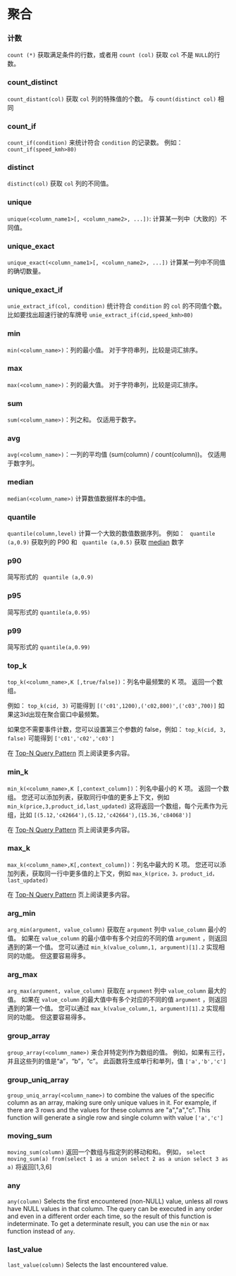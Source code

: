 

# 聚合

### 计数

`count (*)` 获取满足条件的行数，或者用 `count (col)` 获取 `col` 不是 `NULL`的行数。

### count_distinct

`count_distant(col)` 获取 `col` 列的特殊值的个数。 与 `count(distinct col)` 相同

### count_if

`count_if(condition)` 来统计符合 `condition` 的记录数。 例如： `count_if(speed_kmh>80)`

### distinct

`distinct(col)` 获取 `col` 列的不同值。

### unique

`unique(<column_name1>[, <column_name2>, ...])`: 计算某一列中（大致的）不同值。

### unique_exact

`unique_exact(<column_name1>[, <column_name2>, ...])` 计算某一列中不同值的确切数量。

### unique_exact_if

`unie_extract_if(col, condition)` 统计符合 `condition` 的 `col` 的不同值个数。比如要找出超速行驶的车牌号 `unie_extract_if(cid,speed_kmh>80)`

### min

`min(<column_name>)`：列的最小值。 对于字符串列，比较是词汇排序。

### max

`max(<column_name>)`：列的最大值。 对于字符串列，比较是词汇排序。

### sum

`sum(<column_name>)`：列之和。 仅适用于数字。

### avg

`avg(<column_name>)`：一列的平均值 (sum(column) / count(column))。 仅适用于数字列。

### median

`median(<column_name>)` 计算数值数据样本的中值。



### quantile

`quantile(column,level)` 计算一个大致的数值数据序列。 例如： ` quantile (a,0.9)` 获取列的 P90 和 ` quantile (a,0.5)` 获取 [median](#median) 数字

### p90

简写形式的 ` quantile (a,0.9)`

### p95

简写形式的 `quantile(a,0.95)`

### p99

简写形式的 `quantile(a,0.99)`

### top_k

`top_k(<column_name>,K [,true/false])`：列名中最频繁的 K 项。 返回一个数组。

例如： `top_k(cid, 3)` 可能得到 `[('c01',1200),('c02,800)',('c03',700)]` 如果这3id出现在聚合窗口中最频繁。

如果您不需要事件计数，您可以设置第三个参数的 false，例如： `top_k(cid, 3, false)` 可能得到 `['c01','c02','c03']`

在 [Top-N Query Pattern](sql-pattern-topn) 页上阅读更多内容。

### min_k

`min_k(<column_name>,K [,context_column])`：列名中最小的 K 项。 返回一个数组。 您还可以添加列表，获取同行中值的更多上下文，例如 `min_k(price,3,product_id,last_updated)` 这将返回一个数组，每个元素作为元组，比如 `[(5.12,'c42664'),(5.12,'c42664'),(15.36,'c84068')]`

在 [Top-N Query Pattern](sql-pattern-topn) 页上阅读更多内容。

### max_k

`max_k(<column_name>,K[,context_column])`：列名中最大的 K 项。 您还可以添加列表，获取同一行中更多值的上下文，例如 `max_k(price，3，product_id，last_updated)`

在 [Top-N Query Pattern](sql-pattern-topn) 页上阅读更多内容。

### arg_min

`arg_min(argument, value_column)` 获取在 `argument` 列中 `value_column` 最小的值。 如果在 `value_column` 的最小值中有多个对应的不同的值 ` argument ` ，则返回遇到的第一个值。 您可以通过 `min_k(value_column,1, argument)[1].2` 实现相同的功能。 但这要容易得多。

### arg_max

`arg_max(argument, value_column)` 获取在 `argument` 列中 `value_column` 最大的值。 如果在 `value_column` 的最大值中有多个对应的不同的值 ` argument ` ，则返回遇到的第一个值。 您可以通过 `max_k(value_column,1, argument)[1].2` 实现相同的功能。 但这要容易得多。

### group_array

`group_array(<column_name>)` 来合并特定列作为数组的值。 例如，如果有三行，并且这些列的值是“a”，“b”，“c”。 此函数将生成单行和单列，值 `['a','b','c']`

### group_uniq_array

`group_uniq_array(<column_name>)` to combine the values of the specific column as an array, making sure only unique values in it. For example, if there are 3 rows and the values for these columns are "a","a","c". This function will generate a single row and single column with value `['a','c']`

### moving_sum

`moving_sum(column)` 返回一个数组与指定列的移动和和。 例如， `select moving_sum(a) from(select 1 as a union select 2 as a union select 3 as a)` 将返回[1,3,6]

### any

`any(column)` Selects the first encountered (non-NULL) value, unless all rows have NULL values in that column. The query can be executed in any order and even in a different order each time, so the result of this function is indeterminate. To get a determinate result, you can use the `min` or `max` function instead of `any`.

### last_value

`last_value(column)` Selects the last encountered value.
